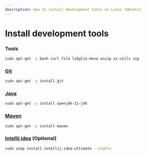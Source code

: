 ```yaml
---
description: How to install development tools on Linux (Ubuntu)
---
```


# Install development tools

### Tools

```bash
sudo apt-get -y bash curl file libglu1-mesa unzip xz-utils zip
```

### [Git](https://git-scm.com/)

```bash
sudo apt-get -y install git 
```

### [Java](https://openjdk.java.net/install/)

```bash
sudo apt-get -y install openjdk-11-jdk
```

### [Maven](https://maven.apache.org/)

```bash
sudo apt-get -y install maven
```

### [Intellij idea](https://www.jetbrains.com/idea/) \(Optional\)

```bash
sudo snap install intellij-idea-ultimate --stable
```


